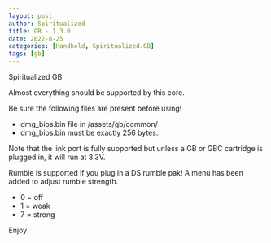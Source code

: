 ```yaml
---
layout: post
author: Spiritualized
title: GB - 1.3.0
date: 2022-8-25
categories: [Handheld, Spiritualized.GB]
tags: [gb]
---
```

Spiritualized GB 

Almost everything should be supported by this core.  

Be sure the following files are present before using!
* dmg_bios.bin file in /assets/gb/common/
* dmg_bios.bin must be exactly 256 bytes.

Note that the link port is fully supported but unless a GB or GBC cartridge is plugged in, it will run at 3.3V.

Rumble is supported if you plug in a DS rumble pak! A menu has been added to adjust rumble strength.
* 0 = off
* 1 = weak
* 7 = strong

Enjoy
